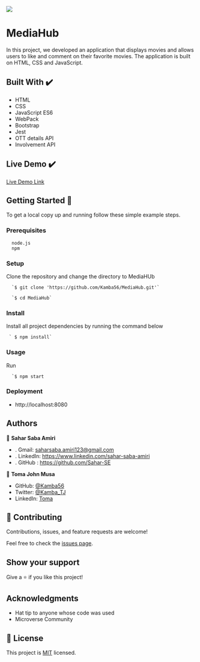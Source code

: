 ![](https://img.shields.io/badge/Microverse-blueviolet)

# MediaHub
In this project, we developed an application that displays movies and allows users to like and comment on their favorite movies. The application is built on HTML, CSS and JavaScript.

## Built With ✔️

- HTML 
- CSS 
- JavaScript ES6 
- WebPack 
- Bootstrap
- Jest
- OTT details API
- Involvement API


## Live Demo ✔️

[Live Demo Link](https://caasperr.github.io/MediaHUb/docs/)


## Getting Started 🙌

To get a local copy up and running follow these simple example steps.

### Prerequisites
```
  node.js
  npm

```
### Setup
Clone the repository and change the directory to MediaHUb

``` 
  `$ git clone 'https://github.com/Kamba56/MediaHub.git'`

  `$ cd MediaHub`

```

### Install
Install all project dependencies by running the command below
 
``` 
 ` $ npm install`
```
### Usage

Run
``` 
  `$ npm start
```

### Deployment
- http://localhost:8080


## Authors

👤 **Sahar Saba Amiri**

- . Gmail: saharsaba.amiri123@gmail.com
- . LinkedIn: https://www.linkedin.com/sahar-saba-amiri
- . GitHub : https://github.com/Sahar-SE

👤 **Toma John Musa**

- GitHub: [@Kamba56](https://github.com/Kamba56)
- Twitter: [@Kamba_TJ](https://twitter.com/Kamba_TJ)
- LinkedIn: [Toma](https://linkedin.com/in/toma-john-47092622b)

## 🤝 Contributing

Contributions, issues, and feature requests are welcome!

Feel free to check the [issues page](https://github.com/Kamba56/MediaHub/issues).

## Show your support

Give a ⭐️ if you like this project!

## Acknowledgments

- Hat tip to anyone whose code was used
- Microverse Community

## 📝 License

This project is [MIT](./MIT.md) licensed.